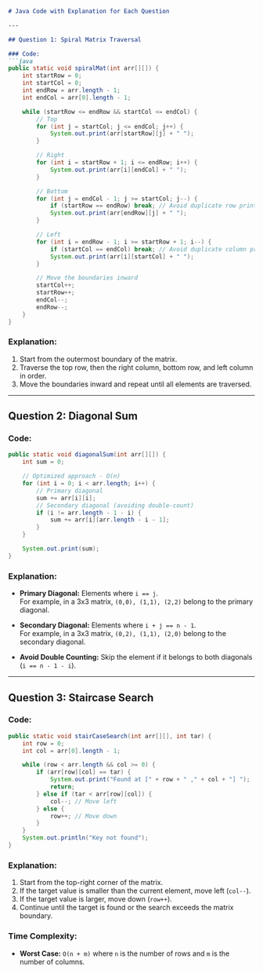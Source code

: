 ```markdown
# Java Code with Explanation for Each Question

---

## Question 1: Spiral Matrix Traversal  

### Code:
```java
public static void spiralMat(int arr[][]) {
    int startRow = 0;
    int startCol = 0;
    int endRow = arr.length - 1;
    int endCol = arr[0].length - 1;

    while (startRow <= endRow && startCol <= endCol) {
        // Top
        for (int j = startCol; j <= endCol; j++) {
            System.out.print(arr[startRow][j] + " ");
        }

        // Right
        for (int i = startRow + 1; i <= endRow; i++) {
            System.out.print(arr[i][endCol] + " ");
        }

        // Bottom
        for (int j = endCol - 1; j >= startCol; j--) {
            if (startRow == endRow) break; // Avoid duplicate row print
            System.out.print(arr[endRow][j] + " ");
        }

        // Left
        for (int i = endRow - 1; i >= startRow + 1; i--) {
            if (startCol == endCol) break; // Avoid duplicate column print
            System.out.print(arr[i][startCol] + " ");
        }

        // Move the boundaries inward
        startCol++;
        startRow++;
        endCol--;
        endRow--;
    }
}
```

### Explanation:
1. Start from the outermost boundary of the matrix.
2. Traverse the top row, then the right column, bottom row, and left column in order.
3. Move the boundaries inward and repeat until all elements are traversed.

---

## Question 2: Diagonal Sum  

### Code:
```java
public static void diagonalSum(int arr[][]) {
    int sum = 0;

    // Optimized approach - O(n)
    for (int i = 0; i < arr.length; i++) {
        // Primary diagonal
        sum += arr[i][i];
        // Secondary diagonal (avoiding double-count)
        if (i != arr.length - 1 - i) {
            sum += arr[i][arr.length - i - 1];
        }
    }

    System.out.print(sum);
}
```

### Explanation:
- **Primary Diagonal:** Elements where `i == j`.  
  For example, in a 3x3 matrix, `(0,0), (1,1), (2,2)` belong to the primary diagonal.
  
- **Secondary Diagonal:** Elements where `i + j == n - 1`.  
  For example, in a 3x3 matrix, `(0,2), (1,1), (2,0)` belong to the secondary diagonal.

- **Avoid Double Counting:** Skip the element if it belongs to both diagonals (`i == n - 1 - i`).

---

## Question 3: Staircase Search  

### Code:
```java
public static void stairCaseSearch(int arr[][], int tar) {
    int row = 0;
    int col = arr[0].length - 1;

    while (row < arr.length && col >= 0) {
        if (arr[row][col] == tar) {
            System.out.print("Found at [" + row + " ," + col + "] ");
            return;
        } else if (tar < arr[row][col]) {
            col--; // Move left
        } else {
            row++; // Move down
        }
    }
    System.out.println("Key not found");
}
```

### Explanation:
1. Start from the top-right corner of the matrix.
2. If the target value is smaller than the current element, move left (`col--`).
3. If the target value is larger, move down (`row++`).
4. Continue until the target is found or the search exceeds the matrix boundary.

### Time Complexity:
- **Worst Case:** `O(n + m)` where `n` is the number of rows and `m` is the number of columns.
```